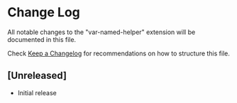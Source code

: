 # Change Log

All notable changes to the "var-named-helper" extension will be documented in this file.

Check [Keep a Changelog](http://keepachangelog.com/) for recommendations on how to structure this file.

## [Unreleased]

- Initial release